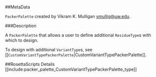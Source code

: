 ##MetaData

`PackerPalette` created by Vikram K. Mulligan <vmullig@uw.edu>.

###Description

A `PackerPalette` that allows a user to define additional `ResidueType`s with which to design.

To design with additional `VariantType`s, see [[`CustomVariantTypePackerPalette`|CustomVariantTypePackerPalette]].

##RosettaScripts Details
[[include:packer_palette_CustomVariantTypePackerPalette_type]]
